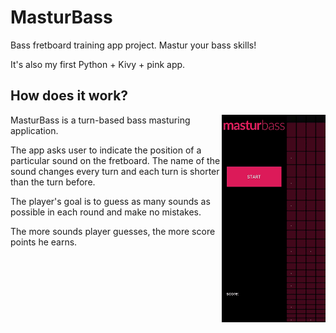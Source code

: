 # MasturBass
Bass fretboard training app project. Mastur your bass skills!

It's also my first Python + Kivy + pink app.

## How does it work?

<img align="right" width="33%" src="https://github.com/szampan/mastur/blob/main/preview_gif.gif?raw=true" >

MasturBass is a turn-based bass masturing application. 

The app asks user to indicate the position of a particular sound on the fretboard. The name of the sound changes every turn and each turn is shorter than the turn before.

The player's goal is to guess as many sounds as possible in each round and make no mistakes.

The more sounds player guesses, the more score points he earns.
